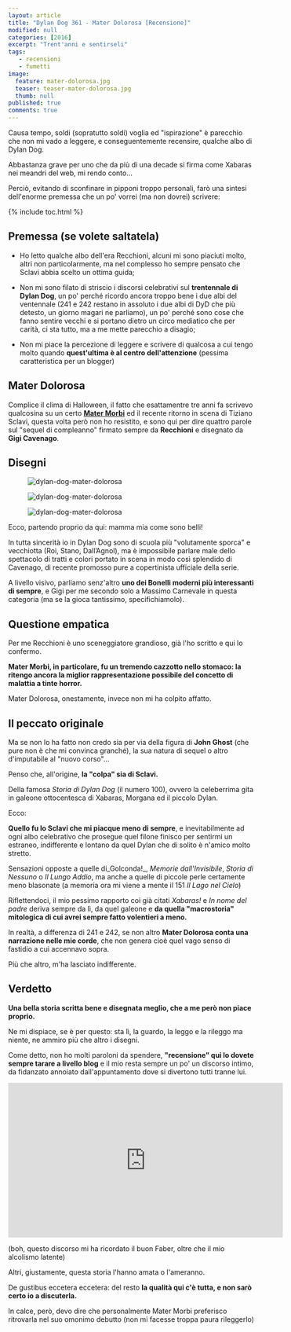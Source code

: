 ```yaml
---
layout: article
title: "Dylan Dog 361 - Mater Dolorosa [Recensione]"
modified: null
categories: [2016]
excerpt: "Trent'anni e sentirseli"
tags: 
   - recensioni
   - fumetti
image: 
  feature: mater-dolorosa.jpg
  teaser: teaser-mater-dolorosa.jpg
  thumb: null
published: true
comments: true
---
```

Causa tempo, soldi (sopratutto soldi) voglia ed "ispirazione" è parecchio che non mi vado a leggere, e conseguentemente recensire, qualche albo di Dylan Dog.

Abbastanza grave per uno che da più di una decade si firma come Xabaras nei meandri del web, mi rendo conto... 

Perciò, evitando di sconfinare in pipponi troppo personali, farò una sintesi dell'enorme premessa che un po' vorrei (ma non dovrei) scrivere:

{% include toc.html %}

## Premessa (se volete saltatela)

- Ho letto qualche albo dell'era Recchioni, alcuni mi sono piaciuti molto, altri non particolarmente, ma nel complesso ho sempre pensato che Sclavi abbia scelto un ottima guida;

- Non mi sono filato di striscio i discorsi celebrativi sul **trentennale di Dylan Dog**, un po' perché ricordo ancora troppo bene i due albi del ventennale (241 e 242 restano in assoluto i due albi di DyD che più detesto, un giorno magari ne parliamo), un po' perché sono cose che fanno sentire vecchi e si portano dietro un circo mediatico che per carità, ci sta tutto, ma a me mette parecchio a disagio;

- Non mi piace la percezione di leggere e scrivere di qualcosa a cui tengo molto quando **quest'ultima è al centro dell'attenzione** (pessima caratteristica per un blogger)

## Mater Dolorosa

Complice il clima di Halloween, il fatto che esattamentre tre anni fa scrivevo qualcosina su un certo [**Mater Morbi**](http://xabacadabra.com/2013/dylan-dog-280-mater-morbi-recensione/) ed il recente ritorno in scena di Tiziano Sclavi, questa volta però non ho resistito, e sono qui per dire quattro parole sul "sequel di compleanno" firmato sempre da **Recchioni** e disegnato da **Gigi Cavenago**.

## Disegni 

<figure>
<img src='http://www.dimensionefumetto.it/wp-content/uploads/2015/11/1-Mater-Dolorosa.jpg' alt='dylan-dog-mater-dolorosa'>
</figure>

<figure>
<img src='http://i0.wp.com/www.badcomics.it/wp/wp-content/uploads-badcomics/2016/02/12688359_10153410750047916_3095338348861955217_n.jpg' alt='dylan-dog-mater-dolorosa'>
</figure>

<figure>
<img src='http://images.wired.it/wp-content/uploads/2016/09/1473243047_2-Mater-Dolorosa.jpg' alt='dylan-dog-mater-dolorosa'>
</figure>

Ecco, partendo proprio da qui: mamma mia come sono belli! 

In tutta sincerità io in Dylan Dog sono di scuola più "volutamente sporca" e vecchiotta (Roi, Stano, Dall’Agnol), ma è impossibile parlare male dello spettacolo di tratti e colori portato in scena in modo così splendido di Cavenago, di recente promosso pure a copertinista ufficiale della serie.

A livello visivo, parliamo senz'altro **uno dei Bonelli moderni più interessanti di sempre**, e Gigi per me secondo solo a Massimo Carnevale in questa categoria (ma se la gioca tantissimo, specifichiamolo).

## Questione empatica

Per me Recchioni è uno sceneggiatore grandioso, già l'ho scritto e qui lo confermo.

**Mater Morbi, in particolare, fu un tremendo cazzotto nello stomaco: la ritengo ancora la miglior rappresentazione possibile del concetto di malattia a tinte horror.**

Mater Dolorosa, onestamente, invece non mi ha colpito affatto.

## Il peccato originale

Ma se non lo ha fatto non credo sia per via della figura di **John Ghost** (che pure non è che mi convinca granché), la sua natura di sequel o altro d'imputabile al "nuovo corso"...

Penso che, all'origine, **la "colpa" sia di Sclavi.**

Della famosa _Storia di Dylan Dog_ (il numero 100), ovvero la celeberrima gita in galeone ottocentesca di Xabaras, Morgana ed il piccolo Dylan.

Ecco: 

**Quello fu lo Sclavi che mi piacque meno di sempre**, e inevitabilmente ad ogni albo celebrativo che prosegue quel filone finisco per sentirmi un estraneo, indifferente e lontano da quel Dylan che di solito è n'amico molto stretto.

Sensazioni opposte a quelle di_Golconda!_, _Memorie dall'Invisibile_, _Storia di Nessuno_ o _Il Lungo Addio_, ma anche a quelle di piccole perle certamente meno blasonate (a memoria ora mi viene a mente il 151 _Il Lago nel Cielo_)

Riflettendoci, il mio pessimo rapporto coi già citati _Xabaras!_ e _In nome del padre_ deriva sempre da lì, da quel galeone e **da quella "macrostoria" mitologica di cui avrei sempre fatto volentieri a meno.**

In realtà, a differenza di 241 e 242, se non altro **Mater Dolorosa conta una narrazione nelle mie corde**, che non genera cioè quel vago senso di fastidio a cui accennavo sopra.

Più che altro, m'ha lasciato indifferente.

## Verdetto

**Una bella storia scritta bene e disegnata meglio, che a me però non piace proprio.** 

Ne mi dispiace, se è per questo: sta lì, la guardo, la leggo e la rileggo ma niente, ne ammiro più che altro i disegni.

Come detto, non ho molti paroloni da spendere, **"recensione" qui lo dovete sempre tarare a livello blog** e il mio resta sempre un po' un discorso intimo, da fidanzato annoiato dall'appuntamento dove si divertono tutti tranne lui.

<iframe width="560" height="315" src="https://www.youtube.com/embed/khBITeso3TI" frameborder="0" allowfullscreen></iframe>

(boh, questo discorso mi ha ricordato il buon Faber, oltre che il mio alcolismo latente)

Altri, giustamente, questa storia l'hanno amata o l'ameranno. 

De gustibus eccetera eccetera: del resto **la qualità qui c'è tutta, e non sarò certo io a discuterla.**

In calce, però, devo dire che personalmente Mater Morbi preferisco ritrovarla nel suo omonimo debutto (non mi facesse troppa paura rileggerlo)